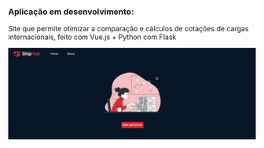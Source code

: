 ### Aplicação em desenvolvimento:

Site que permite otimizar a comparação e cálculos de cotações de cargas internacionais, feito com Vue.js + Python com Flask

![pic](./public/print1.png)
